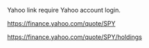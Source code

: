Yahoo link require Yahoo account login.

https://finance.yahoo.com/quote/SPY

https://finance.yahoo.com/quote/SPY/holdings